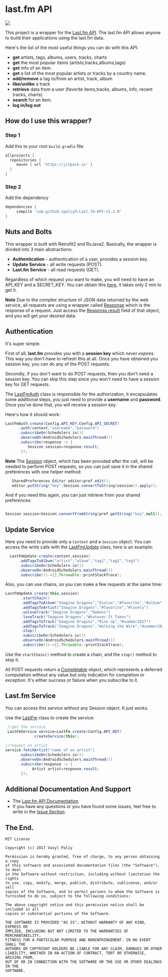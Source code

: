 # last.fm  API
[![](https://jitpack.io/v/vpaliyX/Last.fm-API.svg)](https://jitpack.io/#vpaliyX/Last.fm-API)


This project is a wrapper for the [Last.fm API](https://www.last.fm/api/). 
The last.fm API allows anyone to build their applications using the last.fm data. 

Here's the list of the most useful things you can do with this API:

- **get** artists, tags, albums, users, tracks, charts
- **get** the most popular items (artists,tracks,albums,tags)
- **get** info of an item.
- **get** a list of the most popular artists or tracks by a country name.
- **add/remove** a tag to/from an artist, track, album
- **like/unlike** a track 
- **retrieve** data from a user (favorite items,tracks, albums, info, recent tracks, charts)
- **search** for an item.
- **log in/log out**

## How do I use this wrapper? ##

### Step 1 ###  

Add this to your root `build.gradle` file:

``` gradle
allprojects {
  repositories {
     maven { url 'https://jitpack.io' }
  }
}
```
### Step 2 ###

Add the dependency

``` gradle
dependencies {
     compile 'com.github.vpaliyX:Last.fm-API:v1.2.0'
}

```

## Nuts and Bolts ##

This wrapper is built with Retrofit2 and RxJava2. Basically, the wrapper is divided into 3 main abstractions:
- **Authentication** - authentication of a user, provides a session key.
- **Update Service** - all write requests (POST).
- **Last.fm Service** - all read requests (GET).

Regardless of which request you want to make, you will need to have an API_KEY and a SECRET_KEY. You can obtain this [here](https://www.last.fm/api/account/create), it takes only 2 min to get it.

**Note** 
Due to the complex structure of JSON data returned by the web service, all requests are using a wrapper called [Response](https://github.com/vpaliyX/Last.fm-API/blob/master/last-fm-api/src/main/java/com/vpaliy/last_fm_api/model/Response.java) which is the response of a request. Just access the [Response.result](https://github.com/vpaliyX/Last.fm-API/blob/master/last-fm-api/src/main/java/com/vpaliy/last_fm_api/model/Response.java#L13) field of that object, and you will get your desired data. 

## Authentication ## 

It's super simple. 

First of all, **last.fm** provides you with a **session key** which *never expires*.
This way you don't have to refresh this at all. Once you have obtained you session key, you can do any of the POST requests.

Secondly, if you don't want to do POST requests, then you don't need a session key. You can skip this step since you won't need to have a session key for GET requests.

The [LastFmAuth](https://github.com/vpaliyX/Last.fm-API/blob/master/last-fm-api/src/main/java/com/vpaliy/last_fm_api/auth/LastFmAuth.java) class is responsible for the authorization, it encapsulates some additional steps, you just need to provide a **username** and **password**. Once you've done that, 
you will receive a session key.

Here's how it should work:

```java
LastFmAuth.create(Config.API_KEY,Config.API_SECRET)
      .auth(context,"username","password")
      .subscribeOn(Schedulers.io())
      .observeOn(AndroidSchedulers.mainThread())
      .subscribe(response -> {
          Session session=response.result;
       });

```

**Note**
The [Session](https://github.com/vpaliyX/Last.fm-API/blob/master/last-fm-api/src/main/java/com/vpaliy/last_fm_api/model/Session.java) object, which has been provided after the call, will be needed to perform POST requests, 
so you can just save it in the shared preferences with one helper method:

```java
   SharedPreferences.Editor editor=pref.edit();
   editor.putString("key",Session.convertToString(session)).apply();
```
And if you need this again, you can just retrieve from your shared preferences:

```java

Session session=Session.convertFromString(pref.getString("key",null));

```

## Update Service ## 

Here you need to provide only a `Context` and a `Session` object. You can access the write calls with the [LastFmUpdate](https://github.com/vpaliyX/Last.fm-API/blob/master/last-fm-api/src/main/java/com/vpaliy/last_fm_api/auth/LastFmUpdate.java) class, here is an example:

```java
  LastFmUpdate.create(context,session)
      .addTagsToAlbum("artist","album","tag1","tag2","tag3")
      .subscribeOn(Schedulers.io())
      .observeOn(AndroidSchedulers.mainThread())
      .subscribe(()->{},Throwable::printStackTrace);
```

Also, you can use chains, so you can make a few requests at the same time:

```java
LastFmUpdate.create(this,session)
       .startChain()
       .addTagsToAlbum("Imagine Dragons","Evolve","#favorite","#album")
       .addTagsToArtist("Imagine Dragons","#favorite","#lovely")
       .unloveTrack("Imagine Dragons","Demons")
       .loveTrack("Imagine Dragons","Whatever It Takes")
       .addTagsToTrack("Imagine Dragons","Rise Up","#summer2017")
       .addTagsToTrack("Imagine Dragons","Walking the Wire","#summer2017")
       .stop()
       .subscribeOn(Schedulers.io())
       .observeOn(AndroidSchedulers.mainThread())
       .subscribe(()->{},Throwable::printStackTrace);
```

Use the `startChain()` method to create a chain, and the `stop()` method to stop it.

All POST requests return a [Completable](http://reactivex.io/RxJava/2.x/javadoc/io/reactivex/Completable.html) object, which represents a deferred computation without any value but only indication for completion or exception. It's either success or failure when you subscribe to it.

## Last.fm Service ##

You can access this service without any Session object. It just works.

Use the [LastFm](https://github.com/vpaliyX/Last.fm-API/blob/master/last-fm-api/src/main/java/com/vpaliy/last_fm_api/LastFm.java) class to create the service:

```java
 //get the service
 LastFmService service=LastFm.create(Config.API_KEY)
            .createService(this);
            
//request an artist      
service.fetchArtist("name of an artist")
      .subscribeOn(Schedulers.io())
      .observeOn(AndroidSchedulers.mainThread())
      .subscribe(response -> {
            Artist artist=response.result;
       });
```

## Additional Documentation And Support ##
- The [Last.fm API Documentation](https://www.last.fm/api/intro).
- If you have any questions or you have found some issues, feel free to write in the [Issue Section](https://github.com/vpaliyX/Last-fm-API/issues).



## The End. ##

``````
MIT License

Copyright (c) 2017 Vasyl Paliy

Permission is hereby granted, free of charge, to any person obtaining a copy
of this software and associated documentation files (the "Software"), to deal
in the Software without restriction, including without limitation the rights
to use, copy, modify, merge, publish, distribute, sublicense, and/or sell
copies of the Software, and to permit persons to whom the Software is
furnished to do so, subject to the following conditions:

The above copyright notice and this permission notice shall be included in all
copies or substantial portions of the Software.

THE SOFTWARE IS PROVIDED "AS IS", WITHOUT WARRANTY OF ANY KIND, EXPRESS OR
IMPLIED, INCLUDING BUT NOT LIMITED TO THE WARRANTIES OF MERCHANTABILITY,
FITNESS FOR A PARTICULAR PURPOSE AND NONINFRINGEMENT. IN NO EVENT SHALL THE
AUTHORS OR COPYRIGHT HOLDERS BE LIABLE FOR ANY CLAIM, DAMAGES OR OTHER
LIABILITY, WHETHER IN AN ACTION OF CONTRACT, TORT OR OTHERWISE, ARISING FROM,
OUT OF OR IN CONNECTION WITH THE SOFTWARE OR THE USE OR OTHER DEALINGS IN THE
SOFTWARE.
``````

